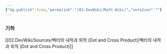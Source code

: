 ```yaml
---
{"dg-publish":true,"permalink":"/02.DevWiki/Math Wiki/","noteIcon":""}
---
```


### 기하
[[02.DevWiki/Sources/벡터의 내적과 외적 (Dot and Cross Product)\|벡터의 내적과 외적 (Dot and Cross Product)]]
